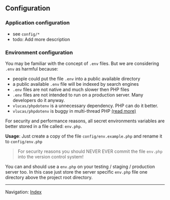 ## Configuration

### Application configuration 

* see `config/*`
* todo: Add more description

### Environment configuration

You may be familiar with the concept of `.env` files. 
But we are considering `.env` as harmful because: 

* people could put the file `.env` into a public available directory
* a public available `.env` file will be indexed by search engines
* `.env` files are not native and much slower then PHP files
* `.env` files are not intended to run on a production server. Many developers do it anyway.
* `vlucas/phpdotenv` is a unnecessary dependency. PHP can do it better.
* `vlucas/phpdotenv` is buggy in multi-thread PHP [(read more)](https://github.com/craftcms/cms/issues/3631)

For security and performance reasons, all secret environments variables 
are better stored in a file called: `env.php`.

**Usage**: Just create a copy of the file `config/env.example.php` and rename it to
`config/env.php`
 
> For security reasons you should NEVER EVER commit the file `env.php` into the version control system!

You can and should use a `env.php` on your testing / staging / production server too.
In this case just store the server specific `env.php` file 
one directory above the project root directory.

<hr>

Navigation: [Index](readme.md)